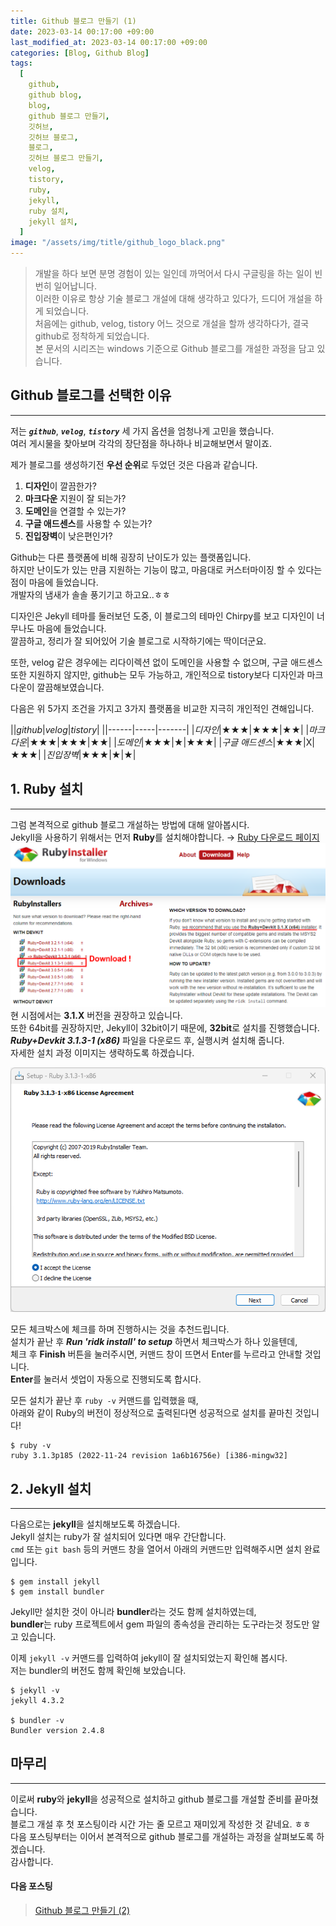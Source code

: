 ```yaml
---
title: Github 블로그 만들기 (1)
date: 2023-03-14 00:17:00 +09:00
last_modified_at: 2023-03-14 00:17:00 +09:00
categories: [Blog, Github Blog]
tags:
  [
    github,
    github blog,
    blog,
    github 블로그 만들기,
    깃허브,
    깃허브 블로그,
    블로그,
    깃허브 블로그 만들기,
    velog,
    tistory,
    ruby,
    jekyll,
    ruby 설치,
    jekyll 설치,
  ]
image: "/assets/img/title/github_logo_black.png"
---
```


> 개발을 하다 보면 분명 경험이 있는 일인데 까먹어서 다시 구글링을 하는 일이 빈번히 일어납니다.  
> 이러한 이유로 항상 기술 블로그 개설에 대해 생각하고 있다가, 드디어 개설을 하게 되었습니다.  
> 처음에는 github, velog, tistory 어느 것으로 개설을 할까 생각하다가, 결국 github로 정착하게 되었습니다.  
> 본 문서의 시리즈는 windows 기준으로 Github 블로그를 개설한 과정을 담고 있습니다.

## Github 블로그를 선택한 이유
---
저는 **_`github`_**, **_`velog`_**, **_`tistory`_** 세 가지 옵션을 엄청나게 고민을 했습니다.  
여러 게시물을 찾아보며 각각의 장단점을 하나하나 비교해보면서 말이죠.

제가 블로그를 생성하기전 **우선 순위**로 두었던 것은 다음과 같습니다.

1. **디자인**이 깔끔한가?
2. **마크다운** 지원이 잘 되는가?
3. **도메인**을 연결할 수 있는가?
4. **구글 애드센스**를 사용할 수 있는가?
5. **진입장벽**이 낮은편인가?

Github는 다른 플랫폼에 비해 굉장히 난이도가 있는 플랫폼입니다.  
하지만 난이도가 있는 만큼 지원하는 기능이 많고, 마음대로 커스터마이징 할 수 있다는 점이 마음에 들었습니다.  
개발자의 냄새가 솔솔 풍기기고 하고요..ㅎㅎ

디자인은 Jekyll 테마를 둘러보던 도중, 이 블로그의 테마인 Chirpy를 보고 디자인이 너무나도 마음에 들었습니다.  
깔끔하고, 정리가 잘 되어있어 기술 블로그로 시작하기에는 딱이더군요.

또한, velog 같은 경우에는 리다이렉션 없이 도메인을 사용할 수 없으며, 구글 애드센스 또한 지원하지 않지만,
github는 모두 가능하고, 개인적으로 tistory보다 디자인과 마크다운이 깔끔해보였습니다.

다음은 위 5가지 조건을 가지고 3가지 플랫폼을 비교한 지극히 개인적인 견해입니다.

||_github_|_velog_|_tistory_|
||------|-----|-------|
|_디자인_|★★★|★★★|★★|
|_마크다운_|★★★|★★★|★★|
|_도메인_|★★★|★|★★★|
|_구글 애드센스_|★★★|X|★★★|
|_진입장벽_|★★★|★|★|

## 1. Ruby 설치
---
그럼 본격적으로 github 블로그 개설하는 방법에 대해 알아봅시다.  
Jekyll을 사용하기 위해서는 먼저 **Ruby**를 설치해야합니다. → [Ruby 다운로드 페이지](https://rubyinstaller.org/downloads/)  
![ruby_install_page](/assets/img/posts/blog/github_blog/ruby_install_page.png)  
현 시점에서는 **3.1.X** 버전을 권장하고 있습니다.  
또한 64bit를 권장하지만, Jekyll이 32bit이기 때문에, **32bit**로 설치를 진행했습니다.  
**_Ruby+Devkit 3.1.3-1 (x86)_** 파일을 다운로드 후, 실행시켜 설치해 줍니다.  
자세한 설치 과정 이미지는 생략하도록 하겠습니다.

![ruby_install](/assets/img/posts/blog/github_blog/ruby_install.png)  

모든 체크박스에 체크를 하며 진행하시는 것을 추천드립니다.  
설치가 끝난 후 **_Run 'ridk install' to setup_** 하면서 체크박스가 하나 있을텐데,  
체크 후 **Finish** 버튼을 눌러주시면, 커맨드 창이 뜨면서 Enter를 누르라고 안내할 것입니다.  
**Enter**를 눌러서 셋업이 자동으로 진행되도록 합시다.

모든 설치가 끝난 후 `ruby -v` 커맨드를 입력했을 때,  
아래와 같이 Ruby의 버전이 정상적으로 출력된다면 성공적으로 설치를 끝마친 것입니다!

```shell
$ ruby -v
ruby 3.1.3p185 (2022-11-24 revision 1a6b16756e) [i386-mingw32]
```

## 2. Jekyll 설치
---
다음으로는 **jekyll**을 설치해보도록 하겠습니다.  
Jekyll 설치는 ruby가 잘 설치되어 있다면 매우 간단합니다.  
`cmd` 또는 `git bash` 등의 커맨드 창을 열어서 아래의 커맨드만 입력해주시면 설치 완료입니다.

```shell
$ gem install jekyll
$ gem install bundler
```

Jekyll만 설치한 것이 아니라 **bundler**라는 것도 함께 설치하였는데,  
**bundler**는 ruby 프로젝트에서 gem 파일의 종속성을 관리하는 도구라는것 정도만 알고 있습니다.

이제 `jekyll -v` 커맨드를 입력하여 jekyll이 잘 설치되었는지 확인해 봅시다.  
저는 bundler의 버전도 함께 확인해 보았습니다.

```shell
$ jekyll -v
jekyll 4.3.2

$ bundler -v
Bundler version 2.4.8
```

## 마무리
---
이로써 **ruby**와 **jekyll**을 성공적으로 설치하고 github 블로그를 개설할 준비를 끝마쳤습니다.  
블로그 개설 후 첫 포스팅이라 시간 가는 줄 모르고 재미있게 작성한 것 같네요. ㅎㅎ  
다음 포스팅부터는 이어서 본격적으로 github 블로그를 개설하는 과정을 살펴보도록 하겠습니다.  
감사합니다.  

#### **다음 포스팅**  
> [Github 블로그 만들기 (2)](https://devpro.kr/posts/Github-%EB%B8%94%EB%A1%9C%EA%B7%B8-%EB%A7%8C%EB%93%A4%EA%B8%B0-(2)/)  